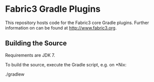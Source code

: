 Fabric3 Gradle Plugins
=========================

This repository hosts code for the Fabric3 core Gradle plugins. Further information on can be found at http://www.fabric3.org.


Building the Source
------------------------

Requirements are JDK 7.

To build the source, execute the Gradle script, e.g. on *Nix:

./gradlew 

